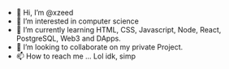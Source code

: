 - 👋 Hi, I’m @xzeed
- 👀 I’m interested in computer science
- 🌱 I’m currently learning HTML, CSS, Javascript, Node, React, PostgreSQL, Web3 and DApps.
- 💞️ I’m looking to collaborate on my private Project. 
- 📫 How to reach me ... Lol idk, simp
